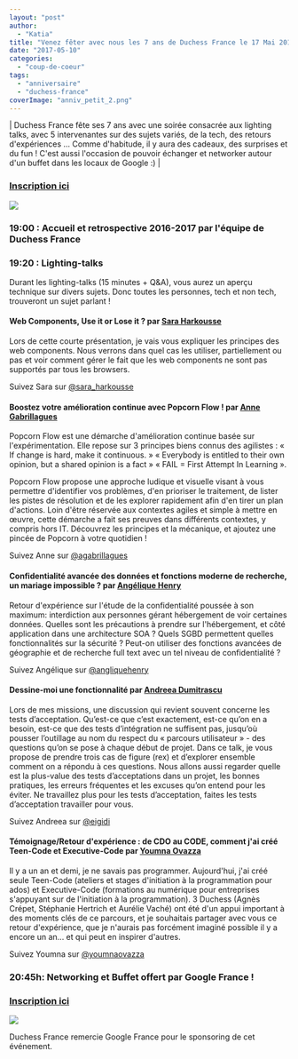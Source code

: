 ```yaml
---
layout: "post"
author: 
  - "Katia"
title: "Venez fêter avec nous les 7 ans de Duchess France le 17 Mai 2017 !"
date: "2017-05-10"
categories: 
  - "coup-de-coeur"
tags: 
  - "anniversaire"
  - "duchess-france"
coverImage: "anniv_petit_2.png"
---
```


| Duchess France fête ses 7 ans avec une soirée consacrée aux lighting talks, avec 5 intervenantes sur des sujets variés, de la tech, des retours d'expériences ... Comme d'habitude, il y aura des cadeaux, des surprises et du fun ! C'est aussi l'occasion de pouvoir échanger et networker autour d'un buffet dans les locaux de Google :) |

### [Inscription ici](https://www.meetup.com/fr-FR/Duchess-France-Meetup/events/239125388/)

![](/assets/2017/05/2017-05-10-venez-feter-anniversaire-17-mai-2017/anniv-300x272.png)

### **19:00 : Accueil et retrospective 2016-2017 par l'équipe de Duchess France**

### **19:20 : Lighting-talks**

Durant les lighting-talks (15 minutes + Q&A), vous aurez un aperçu technique sur divers sujets. Donc toutes les personnes, tech et non tech, trouveront un sujet parlant !

#### **Web Components, Use it or Lose it ? par [Sara Harkousse](https://www.linkedin.com/in/sara-harkousse-90720aa9)**

Lors de cette courte présentation, je vais vous expliquer les principes des web components. Nous verrons dans quel cas les utiliser, partiellement ou pas et voir comment gérer le fait que les web components ne sont pas supportés par tous les browsers.

Suivez Sara sur [@sara\_harkousse](https://twitter.com/sara_harkousse)

#### **Boostez votre amélioration continue avec Popcorn Flow ! par [Anne Gabrillagues](https://www.linkedin.com/in/agabrillagues)**

Popcorn Flow est une démarche d'amélioration continue basée sur l'expérimentation. Elle repose sur 3 principes biens connus des agilistes : « If change is hard, make it continuous. » « Everybody is entitled to their own opinion, but a shared opinion is a fact » « FAIL = First Attempt In Learning ».

Popcorn Flow propose une approche ludique et visuelle visant à vous permettre d'identifier vos problèmes, d'en prioriser le traitement, de lister les pistes de résolution et de les explorer rapidement afin d'en tirer un plan d'actions. Loin d'être réservée aux contextes agiles et simple à mettre en œuvre, cette démarche a fait ses preuves dans différents contextes, y compris hors IT. Découvrez les principes et la mécanique, et ajoutez une pincée de Popcorn à votre quotidien !

Suivez Anne sur [@agabrillagues](https://twitter.com/agabrillagues)

#### **Confidentialité avancée des données et fonctions moderne de recherche, un mariage impossible ? par [Angélique Henry](https://www.linkedin.com/in/angelique-henry)**

Retour d'expérience sur l'étude de la confidentialité poussée à son maximum: interdiction aux personnes gérant hébergement de voir certaines données. Quelles sont les précautions à prendre sur l'hébergement, et côté application dans une architecture SOA ? Quels SGBD permettent quelles fonctionnalités sur la sécurité ? Peut-on utiliser des fonctions avancées de géographie et de recherche full text avec un tel niveau de confidentialité ?

Suivez Angélique sur [@angliquehenry](https://www.twitter.com/angliquehenry)

#### **Dessine-moi une fonctionnalité par [Andreea Dumitrascu](https://www.linkedin.com/in/andreeadumitrascu)**

Lors de mes missions, une discussion qui revient souvent concerne les tests d’acceptation. Qu’est-ce que c’est exactement, est-ce qu’on en a besoin, est-ce que des tests d’intégration ne suffisent pas, jusqu’où pousser l’outillage au nom du respect du « parcours utilisateur » - des questions qu’on se pose à chaque début de projet. Dans ce talk, je vous propose de prendre trois cas de figure (rex) et d’explorer ensemble comment on a répondu à ces questions. Nous allons aussi regarder quelle est la plus-value des tests d’acceptations dans un projet, les bonnes pratiques, les erreurs fréquentes et les excuses qu’on entend pour les éviter. Ne travaillez plus pour les tests d’acceptation, faites les tests d’acceptation travailler pour vous.

Suivez Andreea sur [@eigidi](https://twitter.com/eigidi)

#### **Témoignage/Retour d'expérience : de CDO au CODE, comment j'ai créé Teen-Code et Executive-Code par [Youmna Ovazza](https://www.linkedin.com/in/youmnaovazza)**

Il y a un an et demi, je ne savais pas programmer. Aujourd'hui, j'ai créé seule Teen-Code (ateliers et stages d'initiation à la programmation pour ados) et Executive-Code (formations au numérique pour entreprises s'appuyant sur de l'initiation à la programmation). 3 Duchess (Agnès Crépet, Stéphanie Hertrich et Aurélie Vaché) ont été d'un appui important à des moments clés de ce parcours, et je souhaitais partager avec vous ce retour d'expérience, que je n'aurais pas forcément imaginé possible il y a encore un an... et qui peut en inspirer d'autres.

Suivez Youmna sur [@youmnaovazza](https://twitter.com/youmnaovazza)

### **20:45h:** **Networking et Buffet offert par Google France !**

### [Inscription ici](https://www.meetup.com/fr-FR/Duchess-France-Meetup/events/239125388/)

![](/assets/2017/05/2017-05-10-venez-feter-anniversaire-17-mai-2017/Logo_Google_2013_Official.png)

Duchess France remercie Google France pour le sponsoring de cet événement.

